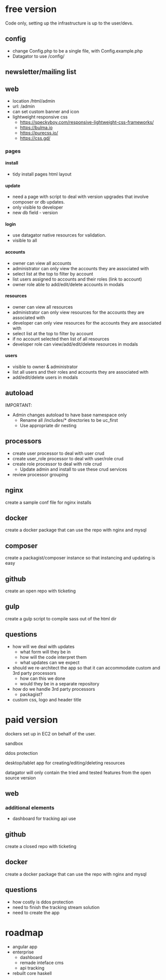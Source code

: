free version
============

Code only, setting up the infrastructure is up to the user/devs.

config
------

- change Config.php to be a single file, with Config.example.php 
- Datagator to use /config/

newsletter/mailing list
-----------------------

web
---

- location /html/admin
- url: /admin
- can set custom banner and icon
- lightweight responsive css
  - https://speckyboy.com/responsive-lightweight-css-frameworks/
  - https://bulma.io
  - https://purecss.io/
  - https://css.gd/

### pages

#### install

- tidy install pages html layout

#### update

- need a page with script to deal with version upgrades that involve composer or db updates.
- only visible to developer
- new db field - version

#### login

- use datagator native resources for validation.
- visible to all

#### accounts

- owner can view all accounts
- administrator can only view the accounts they are associated with
- select list at the top to filter by account
- list users assigned to accounts and their roles (link to account)
- owner role able to add/edit/delete accounts in modals

#### resources

- owner can view all resources
- administrator can only view resources for the accounts they are associated with
- developer can only view resources for the accounts they are associated with
- select list at the top to filter by account
- if no account selected then list of all resources
- developer role can view/add/edit/delete resources in modals

#### users

- visible to owner & administrator
- list all users and their roles and accounts they are associated with
- add/edit/delete users in modals

autoload
--------

IMPORTANT:

- Admin changes autoload to have base namespace only
  - Rename all /includes/* directories to be uc_first
  - Use appropriate dir nesting

processors
----------

- create user processor to deal with user crud
- create user_role processor to deal with user/role crud
- create role processor to deal with role crud
  - Update admin and install to use these crud services
- review processor grouping

nginx
-----

create a sample conf file for nginx installs

docker
------

create a docker package that can use the repo with nginx and mysql

composer
--------

create a packagist/composer instance so that instancing and updating is easy

github
------

create an open repo with ticketing

gulp
----

create a gulp script to compile sass out of the html dir

questions
---------

- how will we deal with updates
  - what form will they be in
  - how will the code interpret them
  - what updates can we expect
- should we re-architect the app so that it can accommodate custom and 3rd party processors
  - how can this we done
  - would they be in a separate repository
- how do we handle 3rd party processors
  - packagist?
- custom css, logo and header title

paid version
============

dockers set up in EC2 on behalf of the user.

sandbox

ddos protection

desktop/tablet app for creating/editing/deleting resources

datagator will only contain the tried amd tested features from the open source version

web
--- 

### additional elements

- dashboard for tracking api use

github
------

create a closed repo with ticketing

docker
------

create a docker package that can use the repo with nginx and mysql

questions
---------

- how costly is ddos protection
- need to finish the tracking stream solution
- need to create the app

roadmap
=======

- angular app
- enterprise
    - dashboard
    - remade inteface cms
    - api tracking
- rebuilt core haskell